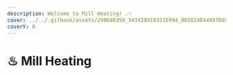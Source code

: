 ```yaml
---
description: Welcome to Mill Heating! ♨️✨
cover: ../../.gitbook/assets/299646356_5434289103316994_8858248444976698528_n.jpg
coverY: 0
---
```


# ♨ Mill Heating

